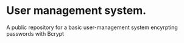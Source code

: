# User management system.
A public repository for a basic user-management system encyrpting passwords with Bcrypt